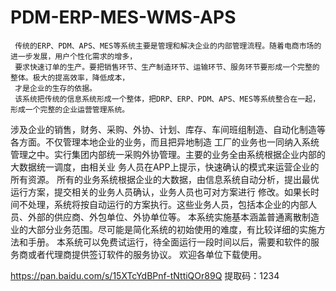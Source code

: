 # PDM-ERP-MES-WMS-APS


     传统的ERP、PDM、APS、MES等系统主要是管理和解决企业的内部管理流程。随着电商市场的进一步发展，用户个性化需求的增多，
     要求快速订单的生产。要把销售环节、生产制造环节、运输环节、服务环节要形成一个完整的整体。极大的提高效率，降低成本，
     才是企业的生存的依据。
     该系统把传统的信息系统形成一个整体，把DRP、ERP、PDM、APS、MES等系统整合在一起，形成一个完整的企业运营管理系统。
 涉及企业的销售，财务、采购、外协、计划、库存、车间班组制造、自动化制造等各方面。不仅管理本地企业的业务，而且把异地制造
 工厂的业务也一同纳入系统管理之中。实行集团内部统一采购外协管理。主要的业务全由系统根据企业内部的大数据统一调度，由相关业
 务人员在APP上提示，快速确认的模式来运营企业的所有资源。
     所有的业务系统根据企业的大数据，由信息系统自动分析，提出最优运行方案，提交相关的业务人员确认，业务人员也可对方案进行
 修改。如果长时间不处理，系统将按自动运行的方案执行。这些业务人员，包括本企业的内部人员、外部的供应商、外包单位、外协单位等。
    本系统实施基本涵盖普通离散制造业的大部分业务范围。尽可能是简化系统的初始使用的难度，有比较详细的实施方法和手册。
    本系统可以免费试运行，待全面运行一段时间以后，需要和软件的服务商或者代理商提供签订软件的服务协议。
欢迎各单位下载使用。



 https://pan.baidu.com/s/15XTcYdBPnf-tNttiQOr89Q 提取码：1234 
